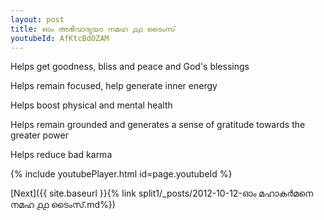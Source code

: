 ```yaml
---
layout: post
title: ഓം അഭിവാദ്യയാ നമഹ ൧൧ ടൈംസ്
youtubeId: AfKtcBdOZAM
---
```

 
 
Helps get goodness, bliss and peace and God's blessings
 
Helps remain focused, help generate inner energy 
 
Helps boost physical and mental health 
 
Helps remain grounded and generates a sense of gratitude towards the greater power 
 
Helps reduce bad karma
 
 
 
 


{% include youtubePlayer.html id=page.youtubeId %}
 
[Next]({{ site.baseurl }}{% link  split1/_posts/2012-10-12-ഓം മഹാകർമനെ നമഹ ൧൧ ടൈംസ്.md%})
 
